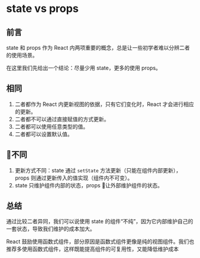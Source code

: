 # state vs props

## 前言

state 和 props 作为 React 内两项重要的概念，总是让一些初学者难以分辨二者的使用场景。

在这里我们先给出一个结论：尽量少用 state，更多的使用 props。

## 相同

1. 二者都作为 React 内更新视图的依据，只有它们变化时，React 才会进行相应的更新。
2. 二者都不可以通过直接赋值的方式更新。
3. 二者都可以使用任意类型的值。
4. 二者都可以设置默认值。

## 不同

1. 更新方式不同：state 通过 `setState` 方法更新（只能在组件内部更新），props 则通过更新传入的值实现（组件内不可变）。
2. state 只维护组件内部的状态，props 让外部维护组件的状态。

## 总结

通过比较二者异同，我们可以说使用 state 的组件“不纯”，因为它内部维护自己的一套状态，导致我们维护的成本加大。

React 鼓励使用函数式组件，部分原因是函数式组件更像是纯的视图组件。我们也推荐多使用函数式组件，这样既能提高组件的可复用性，又能降低维护成本